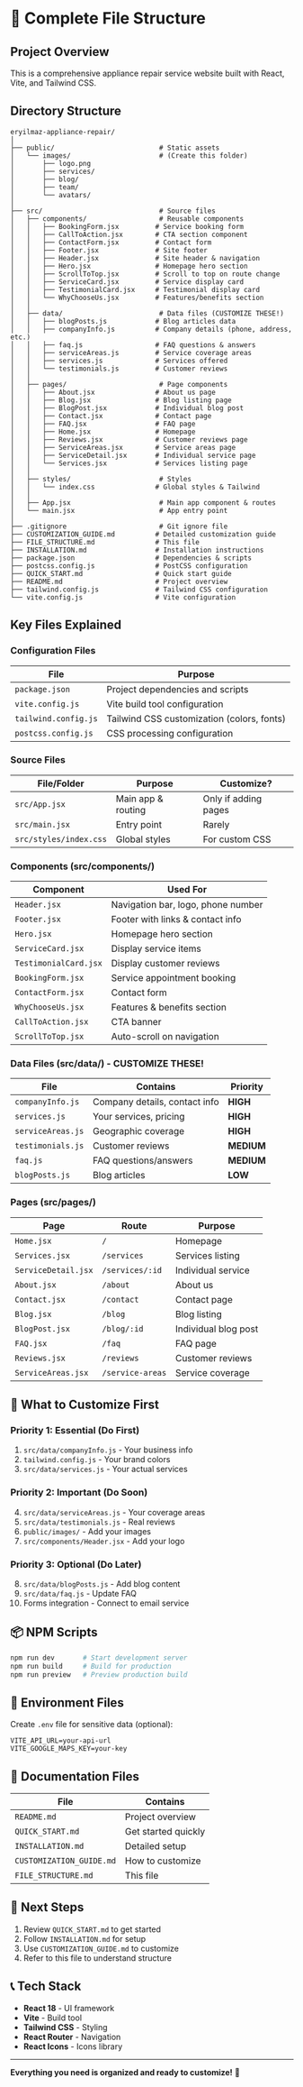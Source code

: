 # 📁 Complete File Structure

## Project Overview

This is a comprehensive appliance repair service website built with React, Vite, and Tailwind CSS.

## Directory Structure

```
eryilmaz-appliance-repair/
│
├── public/                          # Static assets
│   └── images/                      # (Create this folder)
│       ├── logo.png
│       ├── services/
│       ├── blog/
│       ├── team/
│       └── avatars/
│
├── src/                             # Source files
│   ├── components/                  # Reusable components
│   │   ├── BookingForm.jsx         # Service booking form
│   │   ├── CallToAction.jsx        # CTA section component
│   │   ├── ContactForm.jsx         # Contact form
│   │   ├── Footer.jsx              # Site footer
│   │   ├── Header.jsx              # Site header & navigation
│   │   ├── Hero.jsx                # Homepage hero section
│   │   ├── ScrollToTop.jsx         # Scroll to top on route change
│   │   ├── ServiceCard.jsx         # Service display card
│   │   ├── TestimonialCard.jsx     # Testimonial display card
│   │   └── WhyChooseUs.jsx         # Features/benefits section
│   │
│   ├── data/                        # Data files (CUSTOMIZE THESE!)
│   │   ├── blogPosts.js            # Blog articles data
│   │   ├── companyInfo.js          # Company details (phone, address, etc.)
│   │   ├── faq.js                  # FAQ questions & answers
│   │   ├── serviceAreas.js         # Service coverage areas
│   │   ├── services.js             # Services offered
│   │   └── testimonials.js         # Customer reviews
│   │
│   ├── pages/                       # Page components
│   │   ├── About.jsx               # About us page
│   │   ├── Blog.jsx                # Blog listing page
│   │   ├── BlogPost.jsx            # Individual blog post
│   │   ├── Contact.jsx             # Contact page
│   │   ├── FAQ.jsx                 # FAQ page
│   │   ├── Home.jsx                # Homepage
│   │   ├── Reviews.jsx             # Customer reviews page
│   │   ├── ServiceAreas.jsx        # Service areas page
│   │   ├── ServiceDetail.jsx       # Individual service page
│   │   └── Services.jsx            # Services listing page
│   │
│   ├── styles/                      # Styles
│   │   └── index.css               # Global styles & Tailwind
│   │
│   ├── App.jsx                      # Main app component & routes
│   └── main.jsx                     # App entry point
│
├── .gitignore                       # Git ignore file
├── CUSTOMIZATION_GUIDE.md          # Detailed customization guide
├── FILE_STRUCTURE.md               # This file
├── INSTALLATION.md                 # Installation instructions
├── package.json                    # Dependencies & scripts
├── postcss.config.js               # PostCSS configuration
├── QUICK_START.md                  # Quick start guide
├── README.md                       # Project overview
├── tailwind.config.js              # Tailwind CSS configuration
└── vite.config.js                  # Vite configuration
```

## Key Files Explained

### Configuration Files

| File | Purpose |
|------|---------|
| `package.json` | Project dependencies and scripts |
| `vite.config.js` | Vite build tool configuration |
| `tailwind.config.js` | Tailwind CSS customization (colors, fonts) |
| `postcss.config.js` | CSS processing configuration |

### Source Files

| File/Folder | Purpose | Customize? |
|-------------|---------|-----------|
| `src/App.jsx` | Main app & routing | Only if adding pages |
| `src/main.jsx` | Entry point | Rarely |
| `src/styles/index.css` | Global styles | For custom CSS |

### Components (src/components/)

| Component | Used For |
|-----------|----------|
| `Header.jsx` | Navigation bar, logo, phone number |
| `Footer.jsx` | Footer with links & contact info |
| `Hero.jsx` | Homepage hero section |
| `ServiceCard.jsx` | Display service items |
| `TestimonialCard.jsx` | Display customer reviews |
| `BookingForm.jsx` | Service appointment booking |
| `ContactForm.jsx` | Contact form |
| `WhyChooseUs.jsx` | Features & benefits section |
| `CallToAction.jsx` | CTA banner |
| `ScrollToTop.jsx` | Auto-scroll on navigation |

### Data Files (src/data/) - **CUSTOMIZE THESE!**

| File | Contains | Priority |
|------|----------|----------|
| `companyInfo.js` | Company details, contact info | **HIGH** |
| `services.js` | Your services, pricing | **HIGH** |
| `serviceAreas.js` | Geographic coverage | **HIGH** |
| `testimonials.js` | Customer reviews | **MEDIUM** |
| `faq.js` | FAQ questions/answers | **MEDIUM** |
| `blogPosts.js` | Blog articles | **LOW** |

### Pages (src/pages/)

| Page | Route | Purpose |
|------|-------|---------|
| `Home.jsx` | `/` | Homepage |
| `Services.jsx` | `/services` | Services listing |
| `ServiceDetail.jsx` | `/services/:id` | Individual service |
| `About.jsx` | `/about` | About us |
| `Contact.jsx` | `/contact` | Contact page |
| `Blog.jsx` | `/blog` | Blog listing |
| `BlogPost.jsx` | `/blog/:id` | Individual blog post |
| `FAQ.jsx` | `/faq` | FAQ page |
| `Reviews.jsx` | `/reviews` | Customer reviews |
| `ServiceAreas.jsx` | `/service-areas` | Service coverage |

## 🎯 What to Customize First

### Priority 1: Essential (Do First)
1. `src/data/companyInfo.js` - Your business info
2. `tailwind.config.js` - Your brand colors
3. `src/data/services.js` - Your actual services

### Priority 2: Important (Do Soon)
4. `src/data/serviceAreas.js` - Your coverage areas
5. `src/data/testimonials.js` - Real reviews
6. `public/images/` - Add your images
7. `src/components/Header.jsx` - Add your logo

### Priority 3: Optional (Do Later)
8. `src/data/blogPosts.js` - Add blog content
9. `src/data/faq.js` - Update FAQ
10. Forms integration - Connect to email service

## 📦 NPM Scripts

```bash
npm run dev       # Start development server
npm run build     # Build for production
npm run preview   # Preview production build
```

## 🔧 Environment Files

Create `.env` file for sensitive data (optional):
```
VITE_API_URL=your-api-url
VITE_GOOGLE_MAPS_KEY=your-key
```

## 📝 Documentation Files

| File | Contains |
|------|----------|
| `README.md` | Project overview |
| `QUICK_START.md` | Get started quickly |
| `INSTALLATION.md` | Detailed setup |
| `CUSTOMIZATION_GUIDE.md` | How to customize |
| `FILE_STRUCTURE.md` | This file |

## 🚀 Next Steps

1. Review `QUICK_START.md` to get started
2. Follow `INSTALLATION.md` for setup
3. Use `CUSTOMIZATION_GUIDE.md` to customize
4. Refer to this file to understand structure

## 📞 Tech Stack

- **React 18** - UI framework
- **Vite** - Build tool
- **Tailwind CSS** - Styling
- **React Router** - Navigation
- **React Icons** - Icons library

---

**Everything you need is organized and ready to customize!** 🎉

